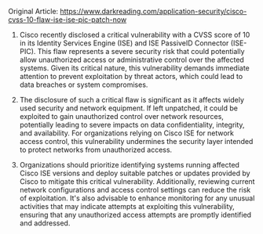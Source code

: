 Original Article: https://www.darkreading.com/application-security/cisco-cvss-10-flaw-ise-ise-pic-patch-now

1) Cisco recently disclosed a critical vulnerability with a CVSS score of 10 in its Identity Services Engine (ISE) and ISE PassiveID Connector (ISE-PIC). This flaw represents a severe security risk that could potentially allow unauthorized access or administrative control over the affected systems. Given its critical nature, this vulnerability demands immediate attention to prevent exploitation by threat actors, which could lead to data breaches or system compromises.

2) The disclosure of such a critical flaw is significant as it affects widely used security and network equipment. If left unpatched, it could be exploited to gain unauthorized control over network resources, potentially leading to severe impacts on data confidentiality, integrity, and availability. For organizations relying on Cisco ISE for network access control, this vulnerability undermines the security layer intended to protect networks from unauthorized access.

3) Organizations should prioritize identifying systems running affected Cisco ISE versions and deploy suitable patches or updates provided by Cisco to mitigate this critical vulnerability. Additionally, reviewing current network configurations and access control settings can reduce the risk of exploitation. It's also advisable to enhance monitoring for any unusual activities that may indicate attempts at exploiting this vulnerability, ensuring that any unauthorized access attempts are promptly identified and addressed.